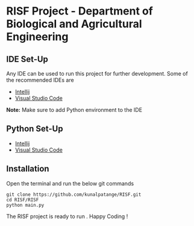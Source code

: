 # RISF Project - Department of Biological and Agricultural Engineering
## IDE Set-Up
Any IDE can be used to run this project for further development. Some of the recommended IDEs
are

* [Intellij](https://www.jetbrains.com/idea/download/#section=windows)
* [Visual Studio Code](https://code.visualstudio.com/download)

**Note:** Make sure to add Python environment to the IDE

## Python  Set-Up
* [Intellij](https://www.jetbrains.com/help/idea/creating-virtual-environment.html) 
* [Visual Studio Code](https://code.visualstudio.com/docs/python/python-tutorial)
## Installation
Open the terminal and run the below git commands
```
git clone https://github.com/kunalpatange/RISF.git
cd RISF/RISF
python main.py
```

The RISF project is ready to run . Happy Coding !


